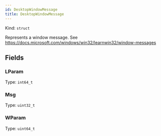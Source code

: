 ```yaml
---
id: DesktopWindowMessage
title: DesktopWindowMessage
---
```


Kind: `struct`

Represents a window message. See https://docs.microsoft.com/windows/win32/learnwin32/window-messages

## Fields
### LParam
Type: `int64_t`

### Msg
Type: `uint32_t`

### WParam
Type: `uint64_t`

